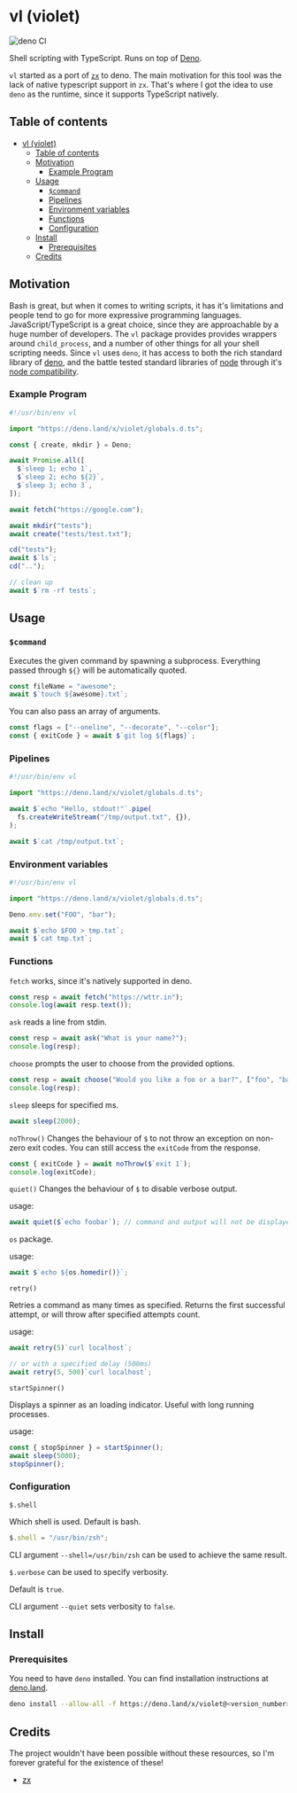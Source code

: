 # vl (violet)

![deno CI](https://github.com/japiirainen/vl/actions/workflows/deno.yml/badge.svg)

Shell scripting with TypeScript. Runs on top of [Deno](https://deno.land).

`vl` started as a port of [`zx`](https://github.com/google/zx) to deno. The main
motivation for this tool was the lack of native typescript support in `zx`.
That's where I got the idea to use `deno` as the runtime, since it supports
TypeScript natively.

## Table of contents

- [vl (violet)](#vl-violet)
  - [Table of contents](#table-of-contents)
  - [Motivation](#motivation)
    - [Example Program](#example-program)
  - [Usage](#usage)
    - [`$command`](#command)
    - [Pipelines](#pipelines)
    - [Environment variables](#environment-variables)
    - [Functions](#functions)
    - [Configuration](#configuration)
  - [Install](#install)
    - [Prerequisites](#prerequisites)
  - [Credits](#credits)

## Motivation

Bash is great, but when it comes to writing scripts, it has it's limitations and
people tend to go for more expressive programming languages.
JavaScript/TypeScript is a great choice, since they are approachable by a huge
number of developers. The `vl` package provides provides wrappers around
`child_process`, and a number of other things for all your shell scripting
needs. Since `vl` uses `deno`, it has access to both the rich standard library
of [deno](https://github.com/denoland/deno_std), and the battle tested standard
libraries of [node](https://nodejs.dev) through it's
[node compatibility](https://github.com/denoland/deno_std/tree/main/node).

### Example Program

```ts
#!/usr/bin/env vl

import "https://deno.land/x/violet/globals.d.ts";

const { create, mkdir } = Deno;

await Promise.all([
  $`sleep 1; echo 1`,
  $`sleep 2; echo ${2}`,
  $`sleep 3; echo 3`,
]);

await fetch("https://google.com");

await mkdir("tests");
await create("tests/test.txt");

cd("tests");
await $`ls`;
cd("..");

// clean up
await $`rm -rf tests`;
```

## Usage

### `$command`

Executes the given command by spawning a subprocess. Everything passed through
`${}` will be automatically quoted.

```ts
const fileName = "awesome";
await $`touch ${awesome}.txt`;
```

You can also pass an array of arguments.

```ts
const flags = ["--oneline", "--decorate", "--color"];
const { exitCode } = await $`git log ${flags}`;
```

### Pipelines

```ts
#!/usr/bin/env vl

import "https://deno.land/x/violet/globals.d.ts";

await $`echo "Hello, stdout!"`.pipe(
  fs.createWriteStream("/tmp/output.txt", {}),
);

await $`cat /tmp/output.txt`;
```

### Environment variables

```ts
#!/usr/bin/env vl

import "https://deno.land/x/violet/globals.d.ts";

Deno.env.set("FOO", "bar");

await $`echo $FOO > tmp.txt`;
await $`cat tmp.txt`;
```

### Functions

`fetch` works, since it's natively supported in deno.

```ts
const resp = await fetch("https://wttr.in");
console.log(await resp.text());
```

`ask` reads a line from stdin.

```ts
const resp = await ask("What is your name?");
console.log(resp);
```

`choose` prompts the user to choose from the provided options.

```ts
const resp = await choose("Would you like a foo or a bar?", ["foo", "bar"]);
console.log(resp);
```

`sleep` sleeps for specified ms.

```ts
await sleep(2000);
```

`noThrow()` Changes the behaviour of `$` to not throw an exception on non-zero
exit codes. You can still access the `exitCode` from the response.

```ts
const { exitCode } = await noThrow($`exit 1`);
console.log(exitCode);
```

`quiet()` Changes the behaviour of `$` to disable verbose output.

usage:

```ts
await quiet($`echo foobar`); // command and output will not be displayed.
```

`os` package.

usage:

```ts
await $`echo ${os.homedir()}`;
```

`retry()`

Retries a command as many times as specified. Returns the first successful
attempt, or will throw after specified attempts count.

usage:

```ts
await retry(5)`curl localhost`;

// or with a specified delay (500ms)
await retry(5, 500)`curl localhost`;
```

`startSpinner()`

Displays a spinner as an loading indicator. Useful with long running processes.

usage:

```ts
const { stopSpinner } = startSpinner();
await sleep(5000);
stopSpinner();
```

### Configuration

`$.shell`

Which shell is used. Default is bash.

```ts
$.shell = "/usr/bin/zsh";
```

CLI argument `--shell=/usr/bin/zsh` can be used to achieve the same result.

`$.verbose` can be used to specify verbosity.

Default is `true`.

CLI argument `--quiet` sets verbosity to `false`.

## Install

### Prerequisites

You need to have `deno` installed. You can find installation instructions at
[deno.land](https://deno.land/).

```sh
deno install --allow-all -f https://deno.land/x/violet@<version_number>/vl.ts
```

## Credits

The project wouldn't have been possible without these resources, so I'm forever
grateful for the existence of these!

- [zx](https://github.com/google/zx)
